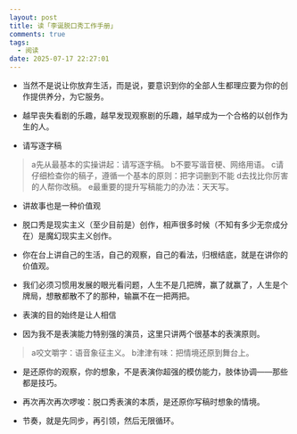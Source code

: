 ```yaml
---
layout: post
title: 读「李诞脱口秀工作手册」
comments: true
tags:
  - 阅读
date: 2025-07-17 22:27:01
---
```

- 当然不是说让你放弃生活，而是说，要意识到你的全部人生都理应要为你的创作提供养分，为它服务。
<!--more-->

- 越早丧失看剧的乐趣，越早发现观察剧的乐趣，越早成为一个合格的以创作为生的人。

- 请写逐字稿
>a先从最基本的实操讲起：请写逐字稿。
b不要写谐音梗、网络用语。
c请仔细检查你的稿子，遵循一个基本的原则：把字词删到不能
d去找比你厉害的人帮你改稿。
>e最重要的提升写稿能力的办法：天天写。

- 讲故事也是一种价值观

- 脱口秀是现实主义（至少目前是）创作，相声很多时候（不知有多少无奈成分在）是魔幻现实主义创作。

- 你在台上讲自己的生活，自己的观察，自己的看法，归根结底，就是在讲你的价值观。

- 我们必须习惯用发展的眼光看问题，人生不是几把牌，赢了就赢了，人生是个牌局，想散都散不了的那种，输赢不在一把两把。

- 表演的目的始终是让人相信

- 因为我不是表演能力特别强的演员，这里只讲两个很基本的表演原则。 
>a咬文嚼字：语音象征主义。
>b津津有味：把情境还原到舞台上。

- 是还原你的观察，你的想象，不是表演你超强的模仿能力，肢体协调——那些都是技巧。

- 再次再次再次啰唆：脱口秀表演的本质，是还原你写稿时想象的情境。

- 节奏，就是先同步，再引领，然后无限循环。
